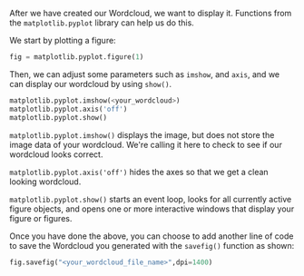<!--title={Displaying WordCloud}-->

After we have created our Wordcloud, we want to display it. Functions from the `matplotlib.pyplot` library can help us do this. 

We start by plotting a figure:

```python
fig = matplotlib.pyplot.figure(1)
```

Then, we can adjust some parameters such as `imshow`, and `axis`, and we can display our wordcloud by using `show()`.


```python
matplotlib.pyplot.imshow(<your_wordcloud>)
matplotlib.pyplot.axis('off')
matplotlib.pyplot.show()
```

`matplotlib.pyplot.imshow()` displays the image, but does not store the image data of your wordcloud. We're calling it here to check to see if our wordcloud looks correct.

`matplotlib.pyplot.axis('off')` hides the axes so that we get a clean looking wordcloud.

`matplotlib.pyplot.show()` starts an event loop, looks for all currently active figure objects, and opens one or more interactive windows that display your figure or figures.



Once you have done the above, you can choose to add another line of code to save the Wordcloud you generated with the `savefig()` function as shown:


```python
fig.savefig("<your_wordcloud_file_name>",dpi=1400)
```

